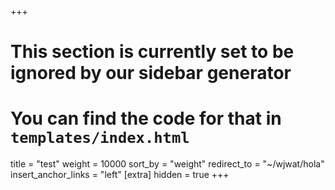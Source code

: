 +++
# This section is currently set to be ignored by our sidebar generator
# You can find the code for that in `templates/index.html`
title = "test"
weight = 10000
sort_by = "weight"
redirect_to = "~/wjwat/hola"
insert_anchor_links = "left"
[extra]
hidden = true
+++

